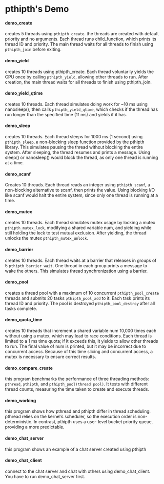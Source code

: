 # pthipth's Demo

#### demo_create
creates 5 threads using ```pthipth_create```. the threads are created with default priority and no arguments.
Each thread runs child_function, which prints its thread ID and priority.
The main thread waits for all threads to finish using ```pthipth_join``` before exiting.

#### demo_yield
creates 10 threads using pthipth_create. Each thread voluntarily yields the CPU once by calling ```pthipth_yield```,
allowing other threads to run. After creation, the main thread waits for all threads to finish using pthipth_join.

#### demo_yield_qtime
creates 10 threads. Each thread simulates doing work for ~10 ms using nanosleep(),
then calls ```pthipth_yield_qtime```, which checks if the thread has run longer than the specified time (11 ms) and yields if it has.

#### demo_sleep
creates 10 threads. Each thread sleeps for 1000 ms (1 second) using ```pthipth_sleep```,
a non-blocking sleep function provided by the pthipth library. This simulates pausing the thread without blocking the entire system.
After sleeping, the thread resumes and prints a message. Using sleep() or nanosleep() would block the thread, as only one thread is running at a time.

#### demo_scanf
Creates 10 threads. Each thread reads an integer using ```pthipth_scanf```, a non-blocking alternative to scanf, then prints the value.
Using blocking I/O like scanf would halt the entire system, since only one thread is running at a time.

#### demo_mutex
creates 10 threads. Each thread simulates mutex usage by locking a mutex ```pthipth_mutex_lock```, modifying a shared variable num,
and yielding while still holding the lock to test mutual exclusion. After yielding, the thread unlocks the mutex ```pthipth_mutex_unlock```.

#### demo_barrier
creates 10 threads. Each thread waits at a barrier that releases in groups of 5 ```pthipth_barrier_wait```.
One thread in each group prints a message to wake the others. This simulates thread synchronization using a barrier.

#### demo_pool
creates a thread pool with a maximum of 10 concurrent ```pthipth_pool_create``` threads and submits 20 tasks ```pthipth_pool_add``` to it.
Each task prints its thread ID and priority. The pool is destroyed ```pthipth_pool_destroy``` after all tasks complete.

#### demo_quota_time
creates 10 threads that increment a shared variable num 10,000 times each without using a mutex, which may lead to race conditions.
Each thread is limited to a 1 ms time quota; if it exceeds this, it yields to allow other threads to run.
The final value of num is printed, but it may be incorrect due to concurrent access. 
Because of this time slicing and concurrent access, a mutex is necessary to ensure correct results.

#### demo_compare_create
this program benchmarks the performance of three threading methods: ```pthread```, ```pthipth```, and ```pthipth_pool(thread pool)```.
It tests with different thread counts, measuring the time taken to create and execute threads.

#### demo_working
this program shows how pthread and pthipth differ in thread scheduling. pthread relies on the kernel’s scheduler,
so the execution order is non-deterministic. In contrast, pthipth uses a user-level bucket priority queue, providing a more predictable.

#### demo_chat_server
this program shows an example of a chat server created using pthipth

#### demo_chat_client
connect to the chat server and chat with others using demo_chat_client. You have to run demo_chat_server first.
